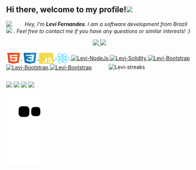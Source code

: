 <h2> Hi there, welcome to my profile!<img src="https://media4.giphy.com/media/KEDCtlS9h2nsfVcC7E/giphy.gif" width="50"></h2>
<img align='left' src="https://media4.giphy.com/media/Iztp4yypfEaNhVyK1I/giphy.gif?cid=790b7611ab6216b3cbe109814f8898c10c92f19f0e161efd&rid=giphy.gif&ct=s" width="50">

<em>Hey, I'm **Levi Fernandes**. I am a software development from Brazil <img src="https://media4.giphy.com/media/YO55LVVJc7G7yH62Wp/giphy.gif?cid=ecf05e476q4j02r43qsxkqqdlghhie4lywy9pp54qxo47ieq&rid=giphy.gif&ct=s" width="23"> . Feel free to contact me if you have any questions or similar interests! :)</em>


<!----Here are some ideas to get you started:

- 🔭 I’m currently working on an amazing personal project for my portfolio regarding accessibility in different places in my home town :)
- 🌱 I’m currently learning ReactJS, Bootstrap and Redux
- 💬 Ask me about ANYTHING, I'll try my best to help you in whatever you need
- 📫 Feel free to dm me anywhere on my social media. Peace out 😎
- 😄 Pronouns: he/him -->


<div align="center">
  <a href="https://github.com/levifernands">
  <img height="180em" src="https://github-readme-stats.vercel.app/api?username=levifernands&show_icons=true&theme=blue-green&include_all_commits=true&count_private=true"/>
  <img height="180em" src="https://github-readme-stats.vercel.app/api/top-langs/?username=levifernands&layout=compact&langs_count=7&theme=blue-green"/>
</div>


  <div style="display: inline_block"><br>
    <img align="center" alt="Levi-HTML" height="30" width="40" src="https://raw.githubusercontent.com/devicons/devicon/master/icons/html5/html5-original.svg">
  <img align="center" alt="Levi-CSS" height="30" width="40" src="https://raw.githubusercontent.com/devicons/devicon/master/icons/css3/css3-original.svg">
  <img align="center" alt="Levi-Js" height="30" width="40" src="https://raw.githubusercontent.com/devicons/devicon/master/icons/javascript/javascript-plain.svg">
  <img align="center" alt="Levi-React" height="30" width="40" src="https://raw.githubusercontent.com/devicons/devicon/master/icons/react/react-original.svg">
  <img align="center" alt="Levi-NodeJs" height="30" width="40" src="https://cdn.jsdelivr.net/gh/devicons/devicon/icons/nodejs/nodejs-original.svg" />
  <img align="center" alt="Levi-Solidity" height="30" width="40" src="https://cdn.jsdelivr.net/gh/devicons/devicon/icons/solidity/solidity-plain.svg" />
   <img align="center" alt="Levi-Bootstrap" height="30" width="40" src="https://cdn.jsdelivr.net/gh/devicons/devicon/icons/bootstrap/bootstrap-original.svg" />
    <img align="center" alt="Levi-Bootstrap" height="30" width="40" src="https://cdn.jsdelivr.net/gh/devicons/devicon/icons/python/python-original.svg" />
    <img align="center" alt="Levi-Bootstrap" height="30" width="40" src="https://cdn.jsdelivr.net/gh/devicons/devicon/icons/csharp/csharp-original.svg" />
   <img align="right" alt="Levi-streaks" width="45%" src="https://github-readme-streak-stats.herokuapp.com/?user=levifernands&theme=blue-green" />
</div>
  
  ##
 
<div> 
  <a href="https://instagram.com/levifernandes" target="_blank"><img src="https://img.shields.io/badge/-Instagram-%23E4405F?style=for-the-badge&logo=instagram&logoColor=white" target="_blank"></a>
  <a href = "mailto:levifernands31@gmail.com"><img src="https://img.shields.io/badge/Gmail-D14836?style=for-the-badge&logo=gmail&logoColor=white" target="_blank"></a>
  <a href="https://www.twitter.com/levizauu" target="_blank"><img src="https://img.shields.io/badge/Twitter-1DA1F2?style=for-the-badge&logo=twitter&logoColor=white" target="_blank"></a>
  <a href="https://www.linkedin.com/in/levifernandes" target="_blank"><img src="https://img.shields.io/badge/-LinkedIn-%230077B5?style=for-the-badge&logo=linkedin&logoColor=white" target="_blank"></a>
  
  ![Snake animation](https://github.com/levifernands/levifernands/blob/output/github-contribution-grid-snake.svg)
  
  </div>
